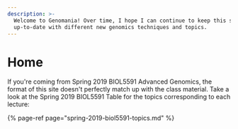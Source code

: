 ```yaml
---
description: >-
  Welcome to Genomania! Over time, I hope I can continue to keep this site
  up-to-date with different new genomics techniques and topics.
---
```


# Home

If you're coming from Spring 2019 BIOL5591 Advanced Genomics, the format of this site doesn't perfectly match up with the class material. Take a look at the Spring 2019 BIOL5591 Table for the topics corresponding to each lecture:

{% page-ref page="spring-2019-biol5591-topics.md" %}

